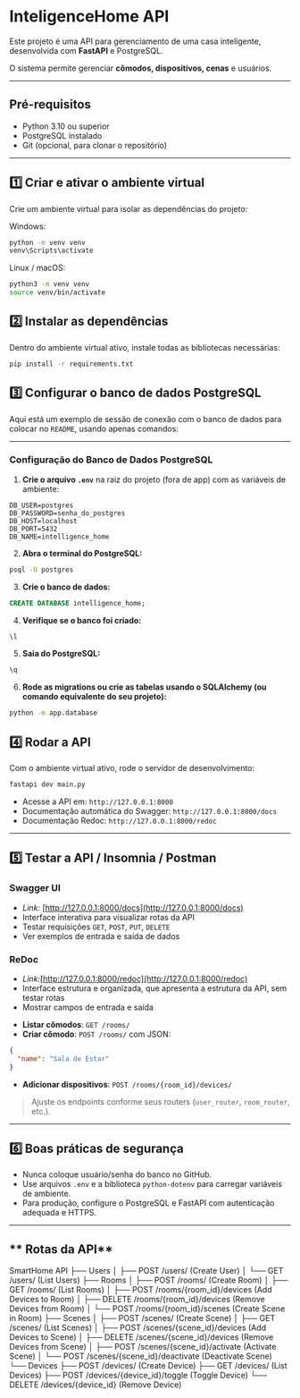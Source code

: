 # **InteligenceHome API**

Este projeto é uma API para gerenciamento de uma casa inteligente, desenvolvida com **FastAPI** e PostgreSQL.

O sistema permite gerenciar **cômodos, dispositivos, cenas** e usuários.

---

## **Pré-requisitos**

* Python 3.10 ou superior
* PostgreSQL instalado
* Git (opcional, para clonar o repositório)

---

## **1️⃣ Criar e ativar o ambiente virtual**

Crie um ambiente virtual para isolar as dependências do projeto:

Windows:

```bash
python -m venv venv
venv\Scripts\activate
```

Linux / macOS:

```bash
python3 -m venv venv
source venv/bin/activate
```

## **2️⃣ Instalar as dependências**

Dentro do ambiente virtual ativo, instale todas as bibliotecas necessárias:

```bash
pip install -r requirements.txt
```

## **3️⃣ Configurar o banco de dados PostgreSQL**

Aqui está um exemplo de sessão de conexão com o banco de dados para colocar no `README`, usando apenas comandos:

---

### **Configuração do Banco de Dados PostgreSQL**

1. **Crie o arquivo `.env`** na raiz do projeto (fora de app) com as variáveis de ambiente:

```
DB_USER=postgres
DB_PASSWORD=senha_do_postgres
DB_HOST=localhost
DB_PORT=5432
DB_NAME=intelligence_home
```

2. **Abra o terminal do PostgreSQL:**

```bash
psql -U postgres
```

3. **Crie o banco de dados:**

```sql
CREATE DATABASE intelligence_home;
```

4. **Verifique se o banco foi criado:**

```sql
\l
```

5. **Saia do PostgreSQL:**

```sql
\q
```

6. **Rode as migrations ou crie as tabelas usando o SQLAlchemy (ou comando equivalente do seu projeto):**

```bash
python -m app.database
```

## **4️⃣ Rodar a API**

Com o ambiente virtual ativo, rode o servidor de desenvolvimento:

```bash
fastapi dev main.py
```

* Acesse a API em: `http://127.0.0.1:8000`
* Documentação automática do Swagger: `http://127.0.0.1:8000/docs`
* Documentação Redoc: `http://127.0.0.1:8000/redoc`

---

## **5️⃣ Testar a API / Insomnia / Postman**

### Swagger UI

- *Link:* [http://127.0.0.1:8000/docs](http://127.0.0.1:8000/docs)
- Interface interativa para visualizar rotas da API 
- Testar requisições `GET`, `POST`, `PUT`, `DELETE`
- Ver exemplos de entrada e saída de dados

### ReDoc

- *Link:*[http://127.0.0.1:8000/redoc](http://127.0.0.1:8000/redoc) 
- Interface estrutura e organizada, que apresenta a estrutura da API, sem testar rotas
- Mostrar campos de entrada e saída

* **Listar cômodos**: `GET /rooms/`
* **Criar cômodo**: `POST /rooms/` com JSON:

```json
{
  "name": "Sala de Estar"
}
```

* **Adicionar dispositivos**: `POST /rooms/{room_id}/devices/`

> Ajuste os endpoints conforme seus routers (`user_router`, `room_router`, etc.).

---

## **6️⃣ Boas práticas de segurança**

* Nunca coloque usuário/senha do banco no GitHub.
* Use arquivos `.env` e a biblioteca `python-dotenv` para carregar variáveis de ambiente.
* Para produção, configure o PostgreSQL e FastAPI com autenticação adequada e HTTPS.

---

## ** Rotas da API**

SmartHome API
 ├── Users
 │    ├── POST /users/ (Create User)
 │    └── GET /users/ (List Users)
 ├── Rooms
 │    ├── POST /rooms/ (Create Room)
 │    ├── GET /rooms/ (List Rooms)
 │    ├── POST /rooms/{room_id}/devices (Add Devices to Room)
 │    ├── DELETE /rooms/{room_id}/devices (Remove Devices from Room)
 │    └── POST /rooms/{room_id}/scenes (Create Scene in Room)
 ├── Scenes
 │    ├── POST /scenes/ (Create Scene)
 │    ├── GET /scenes/ (List Scenes)
 │    ├── POST /scenes/{scene_id}/devices (Add Devices to Scene)
 │    ├── DELETE /scenes/{scene_id}/devices (Remove Devices from Scene)
 │    ├── POST /scenes/{scene_id}/activate (Activate Scene)
 │    └── POST /scenes/{scene_id}/deactivate (Deactivate Scene)
 └── Devices
      ├── POST /devices/ (Create Device)
      ├── GET /devices/ (List Devices)
      ├── POST /devices/{device_id}/toggle (Toggle Device)
      └── DELETE /devices/{device_id} (Remove Device)
